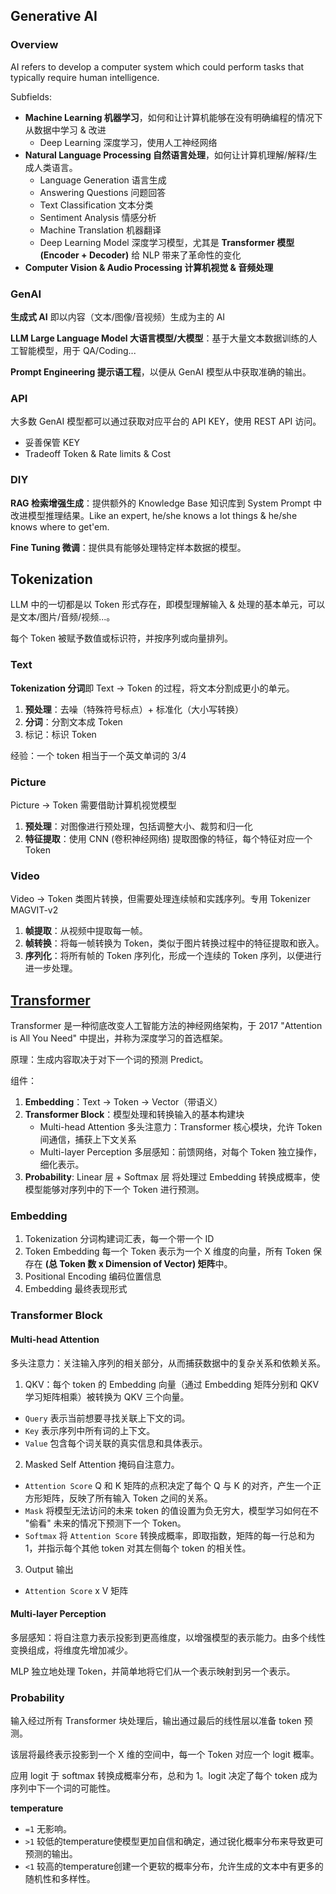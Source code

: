 ## Generative AI

### Overview

AI refers to develop a computer system which could perform tasks that typically require human intelligence.

Subfields:

- **Machine Learning 机器学习**，如何和让计算机能够在没有明确编程的情况下从数据中学习 & 改进
  - Deep Learning 深度学习，使用人工神经网络
- **Natural Language Processing 自然语言处理**，如何让计算机理解/解释/生成人类语言。
  - Language Generation 语言生成
  - Answering Questions 问题回答
  - Text Classification 文本分类
  - Sentiment Analysis 情感分析
  - Machine Translation 机器翻译
  - Deep Learning Model 深度学习模型，尤其是 **Transformer 模型 (Encoder + Decoder)** 给 NLP 带来了革命性的变化
- **Computer Vision & Audio Processing 计算机视觉 & 音频处理**

### GenAI

**生成式 AI** 即以内容（文本/图像/音视频）生成为主的 AI

**LLM Large Language Model 大语言模型/大模型**：基于大量文本数据训练的人工智能模型，用于 QA/Coding...

**Prompt Engineering 提示语工程**，以便从 GenAI 模型从中获取准确的输出。

### API

大多数 GenAI 模型都可以通过获取对应平台的 API KEY，使用 REST API 访问。

- 妥善保管 KEY
- Tradeoff Token & Rate limits & Cost

### DIY

**RAG 检索增强生成**：提供额外的 Knowledge Base 知识库到 System Prompt 中改进模型推理结果。Like an expert, he/she knows a lot things & he/she knows where to get'em.

**Fine Tuning 微调**：提供具有能够处理特定样本数据的模型。

## Tokenization

LLM 中的一切都是以 Token 形式存在，即模型理解输入 & 处理的基本单元，可以是文本/图片/音频/视频...。

每个 Token 被赋予数值或标识符，并按序列或向量排列。

### Text

**Tokenization 分词**即 Text → Token 的过程，将文本分割成更小的单元。

1. **预处理**：去噪（特殊符号标点）+ 标准化（大小写转换）
2. **分词**：分割文本成 Token
3. 标记：标识 Token

经验：一个 token 相当于一个英文单词的 3/4

### Picture

Picture → Token 需要借助计算机视觉模型

1. **预处理**：对图像进行预处理，包括调整大小、裁剪和归一化
2. **特征提取**：使用 CNN (卷积神经网络) 提取图像的特征，每个特征对应一个 Token

### Video

Video → Token 类图片转换，但需要处理连续帧和实践序列。专用 Tokenizer MAGVIT-v2

1. **帧提取**：从视频中提取每一帧。
2. **帧转换**：将每一帧转换为 Token，类似于图片转换过程中的特征提取和嵌入。
3. **序列化**：将所有帧的 Token 序列化，形成一个连续的 Token 序列，以便进行进一步处理。

## [Transformer](https://explainer.tubex.chat/)

Transformer 是一种彻底改变人工智能方法的神经网络架构，于 2017 "Attention is All You Need" 中提出，并称为深度学习的首选框架。

原理：生成内容取决于对下一个词的预测 Predict。

组件：

1. **Embedding**：Text → Token → Vector（带语义）
2. **Transformer Block**：模型处理和转换输入的基本构建块
   - Multi-head Attention 多头注意力：Transformer 核心模块，允许 Token 间通信，捕获上下文关系
   - Multi-layer Perception 多层感知：前馈网络，对每个 Token 独立操作，细化表示。
3. **Probability**: Linear 层 + Softmax 层 将处理过 Embedding 转换成概率，使模型能够对序列中的下一个 Token 进行预测。

### Embedding

1. Tokenization 分词构建词汇表，每一个带一个 ID
2. Token Embedding 每一个 Token 表示为一个 X 维度的向量，所有 Token 保存在 **(总 Token 数 x Dimension of Vector) 矩阵**中。
3. Positional Encoding 编码位置信息
4. Embedding 最终表现形式

### Transformer Block

#### Multi-head Attention

多头注意力：关注输入序列的相关部分，从而捕获数据中的复杂关系和依赖关系。

1. QKV：每个 token 的 Embedding 向量（通过 Embedding 矩阵分别和 QKV 学习矩阵相乘）被转换为 QKV 三个向量。

- `Query` 表示当前想要寻找关联上下文的词。
- `Key` 表示序列中所有词的上下文。
- `Value` 包含每个词关联的真实信息和具体表示。

2. Masked Self Attention 掩码自注意力。

- `Attention Score` Q 和 K 矩阵的点积决定了每个 Q 与 K 的对齐，产生一个正方形矩阵，反映了所有输入 Token 之间的关系。
- `Mask` 将模型无法访问的未来 token 的值设置为负无穷大，模型学习如何在不 "偷看" 未来的情况下预测下一个 Token。
- `Softmax` 将 `Attention Score` 转换成概率，即取指数，矩阵的每一行总和为 1，并指示每个其他 token 对其左侧每个 token 的相关性。

3. Output 输出

- `Attention Score` x V 矩阵

#### Multi-layer Perception

多层感知：将自注意力表示投影到更高维度，以增强模型的表示能力。由多个线性变换组成，将维度先增加减少。

MLP 独立地处理 Token，并简单地将它们从一个表示映射到另一个表示。

### Probability

输入经过所有 Transformer 块处理后，输出通过最后的线性层以准备 token 预测。

该层将最终表示投影到一个 X 维的空间中，每一个 Token 对应一个 logit 概率。

应用 logit 于 softmax 转换成概率分布，总和为 1。logit 决定了每个 token 成为序列中下一个词的可能性。

**temperature**

- `=1` 无影响。
- `>1` 较低的temperature使模型更加自信和确定，通过锐化概率分布来导致更可预测的输出。
- `<1` 较高的temperature创建一个更软的概率分布，允许生成的文本中有更多的随机性和多样性。